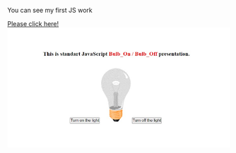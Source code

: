 You can see my first JS work

[Please click here!](https://yusufgozukara.github.io/bulb_on_off/)
![image](https://github.com/yusufgozukara/bulb_on_off/blob/master/bulb_presentation.jpg)
